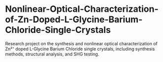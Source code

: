 # Nonlinear-Optical-Characterization-of-Zn-Doped-L-Glycine-Barium-Chloride-Single-Crystals
Research project on the synthesis and nonlinear optical characterization of Zn²⁺ doped L-Glycine Barium Chloride single crystals, including synthesis methods, structural analysis, and SHG testing.

